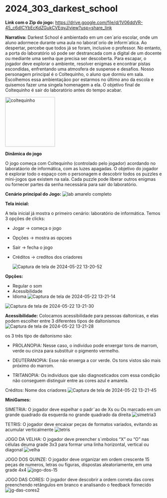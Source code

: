 # 2024_303_darkest_school

**Link com o Zip do jogo:** https://drive.google.com/file/d/1V06ddVR-45_c6dICYbEcKdZGukCVEqvJ/view?usp=share_link

**Narrativa:**
Darkest School é ambientado em um cen´ario escolar, onde um aluno adormece durante uma aula no laborat´orio de inform´atica. Ao despertar, percebe que todos já se foram, inclusive o professor. No entanto, a porta do laboratório só pode ser destrancada com a digital de um docente ou mediante uma senha que precisa ser descoberta. Para escapar, o jogador deve explorar o ambiente, resolver enigmas e encontrar pistas escondidas, enfrentando uma atmosfera de suspense e desafios. Nosso personagem principal é o Coltequinho, o aluno que dormiu em sala. Escolhemos essa ambientaçãoo por estarmos no último ano da escola e quisemos fazer uma singela homenagem a ela. O objetivo final de Coltequinho é sair do laboratório antes do tempo acabar.

<img width="160" alt="coltequinho" src="https://github.com/user-attachments/assets/0e9f5932-cb8a-4885-91fc-82643ffc5223">



**Dinâmica do jogo**

O jogo começa com Coltequinho (controlado pelo jogador) acordando no laboratáorio de informática, com as luzes apagadas. O objetivo do jogador é explorar todo o espaço com o personagem e descobrir todos os puzzles e mini-jogos que existem na sala. Cada puzzle pode liberar outros enigmas ou fornecer partes da senha necessária para sair do laboratório.

**Cenário principal do Jogo:**
![lab amarelo completo](https://github.com/user-attachments/assets/218853a5-14d7-4839-aeba-62e96fce3a45)



**Tela inicial:**

A tela inicial já mostra o primeiro cenário: laboratório de informática.
Temos 3 opções de clicks: 
- Jogar -> começa o jogo
- Opções -> mostra as opçoes
- Sair -> fecha o jogo
- Créditos -> creditos dos criadores

  ![Captura de tela de 2024-05-22 13-20-52](https://github.com/TP-Coltec-UFMG/2024_303_darkest_school/assets/161468932/b4e35157-0374-4073-abff-137b6d5943db)




**Opções:** 
- Regular o som
- Acessibilidade
- Idioma
![Captura de tela de 2024-05-22 13-21-14](https://github.com/TP-Coltec-UFMG/2024_303_darkest_school/assets/161468932/a5ba08b3-e338-4421-bbff-836c7f618d14)


![Captura de tela de 2024-05-22 13-21-30](https://github.com/TP-Coltec-UFMG/2024_303_darkest_school/assets/161468932/d95b9784-25c9-45e9-92e1-b99927b556e4)










**Acessibilidade:**
Colocamos acessibilidade para pessoas daltonicas, e elas podem escolher entre 3 diferentes tipos de daltonismos
![Captura de tela de 2024-05-22 13-21-28](https://github.com/TP-Coltec-UFMG/2024_303_darkest_school/assets/161468932/4d096439-0359-48e5-8761-20eca4d1d335)



os 3 três tipo de daltonismo são:


 - PROLANOPIA: Nesse caso, o indivíduo pode enxergar tons de marrom, verde ou cinza para substituir o pigmento vermelho.

 - DEUTERANOPIA: Esse não enxerga a cor verde. Os tons vistos são mais próximo do marrom.
 
 - TRITANOPIA: Os indivíduos que são diagnosticados com essa condição não conseguem distinguir entre as cores azul e amarela.



Créditos:
Nome dos criadores
![Captura de tela de 2024-05-22 13-21-45](https://github.com/TP-Coltec-UFMG/2024_303_darkest_school/assets/161468932/584d8f4f-e0ce-48ef-8737-9a2fa4c3176c)









**MiniGames:**


SIMETRIA:
O jogador deve espelhar o padr˜ao de Xs ou Os marcado em um grande quadrado da esquerda no grande quadrado da direita 
![simetria3](https://github.com/user-attachments/assets/25dc5caa-8864-46f7-9b43-20eae8efbec2)

TETRIS:
O jogador deve encaixar peças de formatos variados, evitando as acumular verticalmente 
![tetris](https://github.com/user-attachments/assets/ec9cf2b5-14d4-4546-9273-0a734bd5315c)

JOGO DA VELHA:
O jogador deve preencher s´ımbolos “X” ou “O” nas células deuma grade 3x3 para formar uma linha horizontal, vertical ou diagonal
![velha](https://github.com/user-attachments/assets/e751cf36-04bc-4909-a9df-6fe0102eddd6)

JOGO DOS QUINZE:
O jogador deve organizar em ordem crescente 15 peças de numeros, letras ou figuras, dispostas aleatoriamente, em uma grade 4x4
![jogo-dos-15](https://github.com/user-attachments/assets/46d21212-fa2f-4725-9110-2399e49a4cea)

JOGO DAS CORES:
O jogador deve descobrir a ordem correta das cores preenchendo retângulos em branco e analisando o feedback fornecido
![jg-das-cores2](https://github.com/user-attachments/assets/b08922d1-cd87-446a-b8fd-fbdbfd04a72d)




